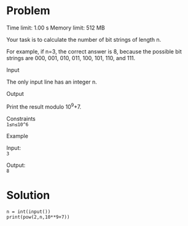 # Problem

Time limit: 1.00 s Memory limit: 512 MB

Your task is to calculate the number of bit strings of length n.

For example, if n=3, the correct answer is 8, because the possible bit strings are 000, 001, 010, 011, 100, 101, 110, and 111.

Input

The only input line has an integer n.

Output

Print the result modulo 10<sup>9</sup>+7.

Constraints<br>
`1≤n≤10^6`

Example

Input:<br>
`3`

Output:<br>
`8`

# Solution
```
n = int(input())
print(pow(2,n,10**9+7))
```

